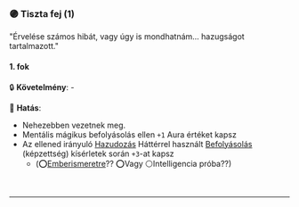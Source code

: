 ### 🟣 Tiszta fej (1)

"Érvelése számos hibát, vagy úgy is mondhatnám... hazugságot tartalmazott."

#### 1. fok

🔒 **Követelmény**: -

🌟 **Hatás**:
- Nehezebben vezetnek meg.
- Mentális mágikus befolyásolás ellen `+1` Aura értéket kapsz
- Az ellened irányuló [Hazudozás](../fortelyok.szabad/hazudozas.md) Háttérrel használt [Befolyásolás](../kepzettsegek.primer.altalanos/befolyasolas.md) (képzettség) kísérletek során `+3`-at kapsz
  - (⭕[Emberismeretre](../kepzettsegek.primer.altalanos/emberismeret.md)?? ⭕Vagy ⚪Intelligencia próba??)

<br />

---
